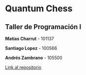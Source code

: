 # Quantum Chess
## Taller de Programación I

**Matías Charrut** - 101137

**Santiago Lopez** - 100566

**Andrés Zambrano** - 105500

[Link al repositorio](https://github.com/santoi/quantum-chess)
